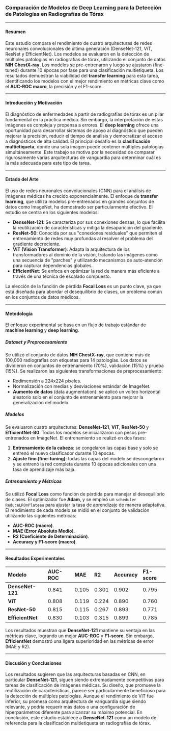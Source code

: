 ### Comparación de Modelos de Deep Learning para la Detección de Patologías en Radiografías de Tórax

---

#### Resumen

Este estudio compara el rendimiento de cuatro arquitecturas de redes neuronales convolucionales de última generación (DenseNet-121, ViT, ResNet y EfficientNet). Los modelos se evaluaron en la detección de múltiples patologías en radiografías de tórax, utilizando el conjunto de datos **NIH ChestX-ray**. Los modelos se pre-entrenaron y luego se ajustaron (fine-tuned) durante 10 épocas por fase para una clasificación multietiqueta. Los resultados demuestran la viabilidad del **transfer learning** para esta tarea, identificando los modelos con el mejor rendimiento en métricas clave como el **AUC-ROC macro**, la precisión y el F1-score.

---

#### Introducción y Motivación

El diagnóstico de enfermedades a partir de radiografías de tórax es un pilar fundamental en la práctica médica. Sin embargo, la interpretación de estas imágenes es compleja y propensa a errores. El **deep learning** ofrece una oportunidad para desarrollar sistemas de apoyo al diagnóstico que pueden mejorar la precisión, reducir el tiempo de análisis y democratizar el acceso a diagnósticos de alta calidad. El principal desafío es la **clasificación multietiqueta**, donde una sola imagen puede contener múltiples patologías simultáneamente. Este trabajo se motiva por la necesidad de comparar rigurosamente varias arquitecturas de vanguardia para determinar cuál es la más adecuada para este tipo de tarea.

---

#### Estado del Arte

El uso de redes neuronales convolucionales (CNN) para el análisis de imágenes médicas ha crecido exponencialmente. El enfoque de **transfer learning**, que utiliza modelos pre-entrenados en grandes conjuntos de datos como ImageNet, ha demostrado ser particularmente efectivo. El estudio se centra en los siguientes modelos:
*   **DenseNet-121**: Se caracteriza por sus conexiones densas, lo que facilita la reutilización de características y mitiga la desaparición del gradiente.
*   **ResNet-50**: Conocida por sus "conexiones residuales" que permiten el entrenamiento de redes muy profundas al resolver el problema del gradiente decreciente.
*   **ViT (Vision Transformer)**: Adapta la arquitectura de los transformadores al dominio de la visión, tratando las imágenes como una secuencia de "parches" y utilizando mecanismos de auto-atención para capturar dependencias globales.
*   **EfficientNet**: Se enfoca en optimizar la red de manera más eficiente a través de una técnica de escalado compuesto.

La elección de la función de pérdida **Focal Loss** es un punto clave, ya que está diseñada para abordar el desequilibrio de clases, un problema común en los conjuntos de datos médicos.

---

#### Metodología

El enfoque experimental se basa en un flujo de trabajo estándar de **machine learning** y **deep learning**.

##### Dataset y Preprocesamiento

Se utilizó el conjunto de datos **NIH ChestX-ray**, que contiene más de 100,000 radiografías con etiquetas para 14 patologías. Los datos se dividieron en conjuntos de entrenamiento (70%), validación (15%) y prueba (15%). Se realizaron las siguientes transformaciones de preprocesamiento:
*   Redimensión a 224x224 píxeles.
*   Normalización con medias y desviaciones estándar de ImageNet.
*   **Aumento de datos** (data augmentation): se aplicó un volteo horizontal aleatorio solo en el conjunto de entrenamiento para mejorar la generalización del modelo.

##### Modelos

Se evaluaron cuatro arquitecturas: **DenseNet-121**, **ViT**, **ResNet-50** y **EfficientNet-B0**. Todos los modelos se inicializaron con pesos pre-entrenados en ImageNet. El entrenamiento se realizó en dos fases:
1.  **Entrenamiento de la cabeza**: se congelaron las capas base y solo se entrenó el nuevo clasificador durante 10 épocas.
2.  **Ajuste fino (fine-tuning)**: todas las capas del modelo se descongelaron y se entrenó la red completa durante 10 épocas adicionales con una tasa de aprendizaje más baja.

##### Entrenamiento y Métricas

Se utilizó **Focal Loss** como función de pérdida para manejar el desequilibrio de clases. El optimizador fue **Adam**, y se empleó un `scheduler ReduceLROnPlateau` para ajustar la tasa de aprendizaje de manera adaptativa. El rendimiento de cada modelo se midió en el conjunto de validación utilizando las siguientes métricas:
*   **AUC-ROC (macro)**.
*   **MAE (Error Absoluto Medio)**.
*   **R2 (Coeficiente de Determinación)**.
*   **Accuracy y F1-score (macro)**.

---

#### Resultados Experimentales

| Modelo | AUC-ROC | MAE | R2 | Accuracy | F1-score |
| :--- | :--- | :--- | :--- | :--- | :--- |
| **DenseNet-121** | 0.841 | 0.105 | 0.301 | 0.902 | 0.795 |
| **ViT** | 0.808 | 0.119 | 0.224 | 0.890 | 0.760 |
| **ResNet-50** | 0.815 | 0.115 | 0.267 | 0.893 | 0.771 |
| **EfficientNet** | 0.830 | 0.103 | 0.315 | 0.899 | 0.785 |

Los resultados muestran que **DenseNet-121** mantiene su ventaja en las métricas clave, logrando un mejor **AUC-ROC** y **F1-score**. Sin embargo, **EfficientNet** demostró una ligera superioridad en las métricas de error (MAE y R2).

---

#### Discusión y Conclusiones

Los resultados sugieren que las arquitecturas basadas en CNN, en particular **DenseNet-121**, siguen siendo extremadamente competitivas para tareas de clasificación de imágenes médicas. Su diseño, que promueve la reutilización de características, parece ser particularmente beneficioso para la detección de múltiples patologías. Aunque el rendimiento de ViT fue inferior, su promesa como arquitectura de vanguardia sigue siendo relevante, y podría requerir más datos o una configuración de hiperparámetros diferente para alcanzar su máximo potencial. En conclusión, este estudio establece a **DenseNet-121** como un modelo de referencia para la clasificación multietiqueta en radiografías de tórax.
